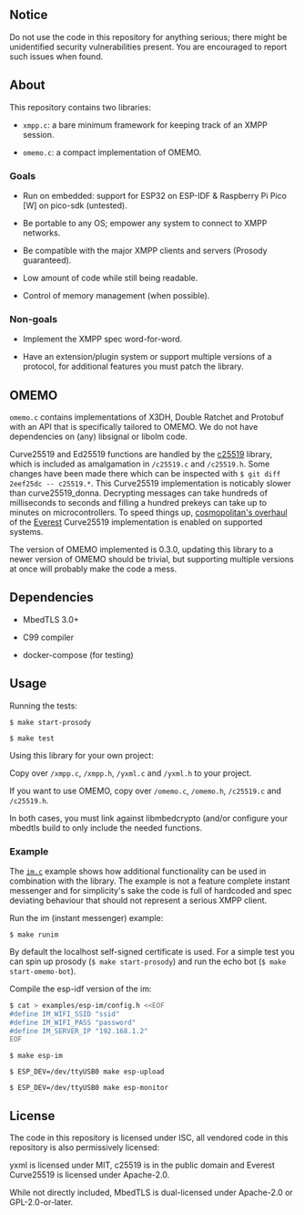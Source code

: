 ## Notice

 Do not use the code in this repository for anything serious; there
 might be unidentified security vulnerabilities present. You are
 encouraged to report such issues when found.

## About

This repository contains two libraries:

- `xmpp.c`: a bare minimum framework for keeping track of an XMPP
  session.

- `omemo.c`: a compact implementation of OMEMO.

### Goals

- Run on embedded: support for ESP32 on ESP-IDF & Raspberry Pi Pico
  \[W\] on pico-sdk (untested).

- Be portable to any OS; empower any system to connect to XMPP networks.

- Be compatible with the major XMPP clients and servers (Prosody guaranteed).

- Low amount of code while still being readable.

- Control of memory management (when possible).

### Non-goals

- Implement the XMPP spec word-for-word.

- Have an extension/plugin system or support multiple versions of a
  protocol, for additional features you must patch the library.

## OMEMO

 `omemo.c` contains implementations of X3DH, Double Ratchet and
 Protobuf with an API that is specifically tailored to OMEMO. We do not
 have dependencies on (any) libsignal or libolm code.

 Curve25519 and Ed25519 functions are handled by the
 [c25519](https://www.dlbeer.co.nz/oss/c25519.html) library, which is
 included as amalgamation in `/c25519.c` and `/c25519.h`. Some changes
 have been made there which can be inspected with `$ git diff 2eef25dc
 -- c25519.*`. This Curve25519 implementation is noticably slower than
 curve25519\_donna. Decrypting messages can take hundreds of
 milliseconds to seconds and filling a hundred prekeys can take up to
 minutes on microcontrollers. To speed things up, [cosmopolitan's
 overhaul](https://github.com/jart/cosmopolitan/blob/master/third_party/mbedtls/everest.c)
 of the [Everest](https://project-everest.github.io/) Curve25519
 implementation is enabled on supported systems.

 The version of OMEMO implemented is 0.3.0, updating this library to a
 newer version of OMEMO should be trivial, but supporting multiple
 versions at once will probably make the code a mess.

## Dependencies

- MbedTLS 3.0+

- C99 compiler

- docker-compose (for testing)

## Usage

Running the tests:

 `$ make start-prosody`

 `$ make test`

Using this library for your own project:

 Copy over `/xmpp.c`, `/xmpp.h`, `/yxml.c` and `/yxml.h` to your
 project.

 If you want to use OMEMO, copy over `/omemo.c`, `/omemo.h`,
 `/c25519.c` and `/c25519.h`.

 In both cases, you must link against libmbedcrypto (and/or configure your
 mbedtls build to only include the needed functions.

### Example

 The [`im.c`](./examples/im.c) example shows how additional
 functionality can be used in combination with the library. The example
 is not a feature complete instant messenger and for simplicity's sake
 the code is full of hardcoded and spec deviating behaviour that should
 not represent a serious XMPP client.

Run the im (instant messenger) example:

 `$ make runim`

 By default the localhost self-signed certificate is used. For a simple
 test you can spin up prosody (`$ make start-prosody`) and run the echo
 bot (`$ make start-omemo-bot`).

Compile the esp-idf version of the im:

```bash
$ cat > examples/esp-im/config.h <<EOF
#define IM_WIFI_SSID "ssid"
#define IM_WIFI_PASS "password"
#define IM_SERVER_IP "192.168.1.2"
EOF
```

 `$ make esp-im`

 `$ ESP_DEV=/dev/ttyUSB0 make esp-upload`

 `$ ESP_DEV=/dev/ttyUSB0 make esp-monitor`



## License

 The code in this repository is licensed under ISC, all vendored code in
 this repository is also permissively licensed:

 yxml is licensed under MIT, c25519 is in the public domain and
 Everest Curve25519 is licensed under Apache-2.0.

 While not directly included, MbedTLS is dual-licensed under Apache-2.0
 or GPL-2.0-or-later.
